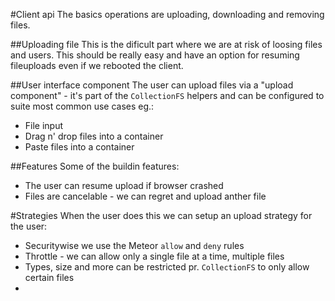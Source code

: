 #Client api
The basics operations are uploading, downloading and removing files.

##Uploading file
This is the dificult part where we are at risk of loosing files and users. This should be really easy and have an option for resuming fileuploads even if we rebooted the client.

##User interface component
The user can upload files via a "upload component" - it's part of the `CollectionFS` helpers and can be configured to suite most common use cases eg.:
* File input
* Drag n' drop files into a container
* Paste files into a container

##Features
Some of the buildin features:
* The user can resume upload if browser crashed
* Files are cancelable - we can regret and upload anther file

#Strategies
When the user does this we can setup an upload strategy for the user:
* Securitywise we use the Meteor `allow` and `deny` rules
* Throttle - we can allow only a single file at a time, multiple files
* Types, size and more can be restricted pr. `CollectionFS` to only allow certain files
* 